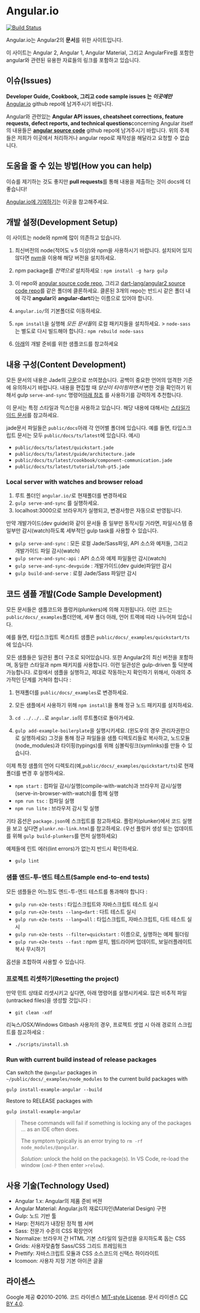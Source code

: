 # Angular.io
[![Build Status][travis-badge]][travis-badge-url]

Angular.io는 Angular2의 **문서**를 위한 사이트입니다.

이 사이트는 Angular 2, Angular 1, Angular Material, 그리고 AngularFire를 포함한
angular와 관련된 유용한 자료들의 링크를 포함하고 있습니다.

## 이슈(Issues)

**Developer Guide, Cookbook, 그리고 code sample issues 는 _이곳에만_**
[Angular.io](https://github.com/angular/angular.io/issues) github repo에 남겨주시기 바랍니다.

Angular와 관련있는 **Angular API issues, cheatsheet corrections, feature requests, defect reports, and technical questions**concerning Angular itself의 내용들은 [**angular source code**](https://github.com/angular/angular/issues) github repo에 남겨주시기 바랍니다. 위의 주제들은 저희가 이곳에서 처리하거나 angular repo로 재작성을 해달라고 요청할 수 없습니다.

## 도움을 줄 수 있는 방법(How you can help)

이슈를 제기하는 것도 좋지만 **pull requests**를 통해 내용을 제출하는 것이 docs에 더 좋습니다!

[Angular.io에 기여하기](https://github.com/angular/angular.js/blob/master/CONTRIBUTING.md)는 이곳을 참고해주세요.

##  개발 설정(Development Setup)
이 사이트는 node와 npm에 많이 의존하고 있습니다.

1. 최신버전의 node(적어도 v.5 이상)와 npm을 사용하시기 바랍니다. 설치되어 있지 않다면 [nvm](https://github.com/creationix/nvm)을 이용해 해당 버전을 설치하세요.

1. npm package를 *전역으로* 설치하세요 : `npm install -g harp gulp`

1. 이 repo와 [angular source code repo](https://github.com/angular/angular), 그리고 [dart-lang/angular2 source code repo](https://github.com/dart-lang/angular2)를 같은 폴더에 클론하세요.
클론된 3개의 repo는 반드시 같은 폴더 내에 각각 **angular**와 **angular-dart**라는 이름으로 있어야 합니다.

1. `angular.io/`의 기본폴더로 이동하세요.

1. `npm install`을 실행해 *모든 문서들*의 로컬 패키지들을 설치하세요. > `node-sass`는 별도로 다시 빌드해야 합니다.: `npm rebuild node-sass`

1. [아래](#code-sample-development)의 개발 준비를 위한 샘플코드를 참고하세요

## 내용 구성(Content Development)
모든 문서의 내용은 Jade의 [구문](http://jade-lang.com/reference/)으로 쓰여졌습니다.
공백이 중요한 언어의 엄격한 기준에 유의하시기 바랍니다.
내용을 편집할 때 *당신이 타이핑하면서* 변한 것을 확인하기 위해서
gulp `serve-and-sync` 명령어[아래 참조](#serve-and-sync) 를 사용하기를 강력하게 추천합니다.

이 문서는 특정 스타일과 믹스인을 사용하고 있습니다.
해당 내용에 대해서는 [스타일가이드 문서](https://angular.io/docs/ts/latest/styleguide.html)를 참고하세요.

jade문서 파일들은 `public/docs`아래 각 언어별 폴더에 있습니다.
예를 들면, 타입스크립트 문서는 모두 `public/docs/ts/latest`에 있습니다.
예시)
- `public/docs/ts/latest/quickstart.jade`
- `public/docs/ts/latest/guide/architecture.jade`
- `public/docs/ts/latest/cookbook/component-communication.jade`
- `public/docs/ts/latest/tutorial/toh-pt5.jade`

### Local server with watches and browser reload
 1. 루트 폴더인 `angular.io/`로 현재폴더를 변경하세요
 1. `gulp serve-and-sync` 를 실행하세요.
 1. localhost:3000으로 브라우저가 실행되고, 변경사항은 자동으로 반영됩니다.

<a id="serve-and-sync"></a>
만약 개발가이드(dev guide)와 같이 문서들 중 일부만 동작시킬 거라면, 파일시스템 중 일부만 감시(watch)하도록 세부적인 gulp task를 사용할 수 있습니다.

* `gulp serve-and-sync` : 모든 로컬 Jade/Sass파일, API 소스와 예저들, 그리고 개발가이드 파일 감시(watch)
* `gulp serve-and-sync-api` : API 소스와 예제 파일들만 감시(watch)
* `gulp serve-and-sync-devguide` : 개발가이드(dev guide)파일만 감시
* `gulp build-and-serve` : 로컬 Jade/Sass 파일만 감시

## 코드 샘플 개발(Code Sample Development)

모든 문서들은 샘플코드와 플렁커(plunkers)에 의해 지원됩니다.
이런 코드는 `public/docs/_examples`폴더안에, 세부 폴더 아래, 언어 트랙에 따라 나누어져 있습니다.

예를 들면, 타입스크립트 퀵스타트 샘플은 `public/docs/_examples/quickstart/ts`에 있습니다.

모든 샘플들은 일관된 폴더 구조로 되어있습니다. 또한 Angular2의 최신 버전을 포함하며, 동일한 스타일과 npm 패키지를 사용합니다.
이런 일관성은 gulp-driven 툴 덕분에 가능합니다.
로컬에서 샘플을 실행하고, 제대로 작동하는지 확인하기 위해서,
아래의 추가적인 단계를 거쳐야 합니다 :

1. 현재폴더를 `public/docs/_examples`로 변경하세요.

1. 모든 샘플에서 사용하기 위해 `npm install`을 통해 정규 노드 패키지를 설치하세요.

1. `cd ../../..`로 `angular.io`의 루트폴더로 돌아가세요.

1. `gulp add-example-boilerplate`을 실행시키세요. (윈도우의 경우 관리자권한으로 실행하세요)
그것을 통해 정규 파일들을 샘플 디렉토리들로 복사하고, 노드모듈(node_modules)과 타이핑(typings)를 위해 심볼릭링크(symlinks)를 만들 수 있습니다.

이제 특정 샘플의 언어 디렉토리(예,`public/docs/_examples/quickstart/ts`)로 현재폴더를 변경 후 실행하세요.
- `npm start` :  컴파일 감시/실행(compile-with-watch)과 브라우저 감시/실행(serve-in-browser-with-watch)를 함께 실행
- `npm run tsc` : 컴파일 실행
- `npm run lite` : 브라우저 감시 및 실행

기타 옵션은 `package.json`에 스크립트를 참고하세요.
플렁커(plunker)에서 코드 실행을 보고 싶다면 `plunkr.no-link.html`를 참고하세요.
(우선 플렁커 생성 또는 업데이트를 위해 `gulp build-plunkers`를 먼저 실행하세요)

예제들에 린트 에러(lint errors)가 없는지 반드시 확인하세요.
- `gulp lint`

### 샘플 엔드-투-엔드 테스트(Sample end-to-end tests)

모든 샘플들은 어느정도 엔드-투-엔드 테스트를 통과해야 합니다 :
- `gulp run-e2e-tests` : 타입스크립트와 자바스크립트 테스트 실시
- `gulp run-e2e-tests --lang=dart` : 다트 테스트 실시
- `gulp run-e2e-tests --lang=all` : 타입스크립트, 자바스크립트, 다트 테스트 실시
- `gulp run-e2e-tests --filter=quickstart` : 이름으로, 실행하는 예제 필더링
- `gulp run-e2e-tests --fast` : npm 설치, 웹드라이버 업데이트, 보일러플레이트 복사 무시하기

옵션을 조합하여 사용할 수 있습니다.

### 프로젝트 리셋하기(Resetting the project)
만약 민트 상태로 리셋시키고 싶다면, 아래 명령어를 실행시키세요. 많은 비추적 파일(untracked files)을 생성할 것입니다 :

- `git clean -xdf`

리눅스/OSX/Windows Gitbash 사용자의 경우, 프로젝트 셋업 시 아래 경로의 스크립트를 참고하세요 :

- `./scripts/install.sh`

### Run with current build instead of release packages
Can switch the `@angular` packages in `~/public/docs/_examples/node_modules` to the current build packages with
```
gulp install-example-angular --build
```
Restore to RELEASE packages with
```
gulp install-example-angular
```
>These commands will fail if something is locking any of the packages ... as an IDE often does.
>
>The symptom typically is an error trying to `rm -rf node_modules/@angular`.
>
>_Solution_: unlock the hold on the package(s). In VS Code, re-load the window (`cmd-P` then enter `>relow`).


## 사용 기술(Technology Used)
- Angular 1.x: Angular의 제품 준비 버젼
- Angular Material: Angular.js의 재료디자인(Material Design) 구현
- Gulp: 노드 기반 툴
- Harp: 전처리가 내장된 정적 웹 서버
- Sass: 전문가 수준의 CSS 확장언어
- Normalize: 브라우저 간 HTML 기본 스타일의 일관성을 유지하도록 돕는 CSS
- Grids: 사용자맞춤형 Sass/CSS 그리드 프레임워크
- Prettify: 자바스크립트 모듈과 CSS 소스코드의 신택스 하이라이트
- Icomoon: 사용자 지정 기본 아이콘 글꼴


## 라이센스
Google 제공 ©2010-2016. 코드 라이센스 [MIT-style License](https://github.com/angular.io/blob/master/LICENSE). 문서 라이센스 [CC BY 4.0](http://creativecommons.org/licenses/by/4.0/).

[travis-badge]: https://travis-ci.org/angular/angular.io.svg?branch=master
[travis-badge-url]: https://travis-ci.org/angular/angular.io

